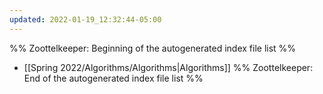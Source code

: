 ```yaml
---
updated: 2022-01-19_12:32:44-05:00
---
```

%% Zoottelkeeper: Beginning of the autogenerated index file list  %%
-  [[Spring 2022/Algorithms/Algorithms|Algorithms]]
%% Zoottelkeeper: End of the autogenerated index file list  %%

